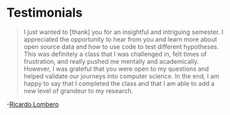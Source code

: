 # Testimonials

> I just wanted to [thank] you for an insightful and intriguing semester. I appreciated the opportunity to hear from you and learn more about open source data and how to use code to test different hypotheses. This was definitely a class that I was challenged in, felt times of frustration, and really pushed me mentally and academically. However, I was grateful that you were open to my questions and helped validate our journeys into computer science. In the end, I am happy to say that I completed the class and that I am able to add a new level of grandeur to my research.

-[Ricardo Lombero](https://cccct.law.columbia.edu/people/ricardo-lombera)
